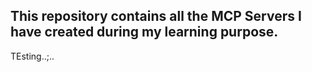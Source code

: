 ## This repository contains all the MCP Servers I have created during my learning purpose.

TEsting..;..
